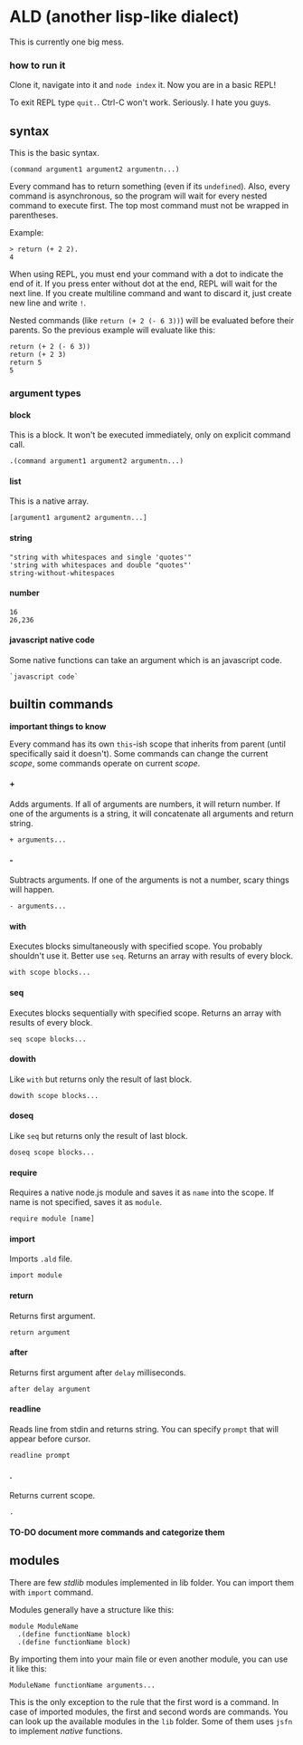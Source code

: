 # ALD (another lisp-like dialect)

This is currently one big mess.

### how to run it

Clone it, navigate into it and `node index` it.
Now you are in a basic REPL!

To exit REPL type `quit.`.
Ctrl-C won't work. Seriously. I hate you guys.

## syntax

This is the basic syntax.

    (command argument1 argument2 argumentn...)

Every command has to return something (even if its `undefined`). Also, every command is asynchronous, so the program will wait for every nested command to execute first.
The top most command must not be wrapped in parentheses.

Example:
    
    > return (+ 2 2).
    4

When using REPL, you must end your command with a dot to indicate the end of it. If you press enter without dot at the end, REPL will wait for the next line.
If you create multiline command and want to discard it, just create new line and write `!`.

Nested commands (like `return (+ 2 (- 6 3))`) will be evaluated before their parents. So the previous example will evaluate like this:

    return (+ 2 (- 6 3))
    return (+ 2 3)
    return 5
    5

### argument types


#### block
This is a block. It won't be executed immediately, only on explicit command call.

    .(command argument1 argument2 argumentn...)

#### list
This is a native array.

    [argument1 argument2 argumentn...]

#### string

    "string with whitespaces and single 'quotes'"
    'string with whitespaces and double "quotes"'
    string-without-whitespaces

#### number

    16
    26,236

#### javascript native code
Some native functions can take an argument which is an javascript code.

    `javascript code`

## builtin commands

__important things to know__

Every command has its own `this`-ish scope that inherits from parent (until specifically said it doesn't). Some commands can change the current _scope_, some commands operate on current _scope_.

#### +
Adds arguments. If all of arguments are numbers, it will return number. If one of the arguments is a string, it will concatenate all arguments and return string.

    + arguments...

#### - 
Subtracts arguments. If one of the arguments is not a number, scary things will happen.

    - arguments...

#### with
Executes blocks simultaneously with specified scope. You probably shouldn't use it. Better use `seq`.
Returns an array with results of every block.

    with scope blocks...

#### seq
Executes blocks sequentially with specified scope.
Returns an array with results of every block.

    seq scope blocks...

#### dowith
Like `with` but returns only the result of last block.

    dowith scope blocks...

#### doseq
Like `seq` but returns only the result of last block.

    doseq scope blocks...

#### require
Requires a native node.js module and saves it as `name` into the scope.
If name is not specified, saves it as `module`.

    require module [name]

#### import
Imports `.ald` file.

    import module

#### return
Returns first argument.

    return argument

#### after
Returns first argument after `delay` milliseconds.

    after delay argument

#### readline
Reads line from stdin and returns string. You can specify `prompt` that will appear before cursor.

    readline prompt

#### .
Returns current scope.
    
    .

#### TO-DO document more commands and categorize them

## modules
There are few _stdlib_ modules implemented in lib folder. You can import them with `import` command.

Modules generally have a structure like this:

    module ModuleName
      .(define functionName block)
      .(define functionName block)

By importing them into your main file or even another module, you can use it like this:

    ModuleName functionName arguments...

This is the only exception to the rule that the first word is a command. In case of imported modules, the first and second words are commands.
You can look up the available modules in the `lib` folder. Some of them uses `jsfn` to implement _native_ functions.